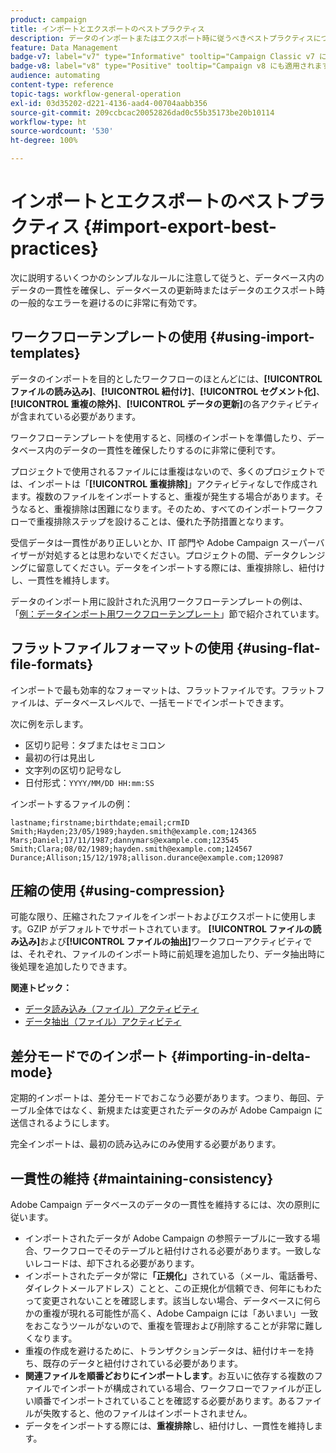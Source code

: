 ```yaml
---
product: campaign
title: インポートとエクスポートのベストプラクティス
description: データのインポートまたはエクスポート時に従うべきベストプラクティスについて詳しく学ぶ
feature: Data Management
badge-v7: label="v7" type="Informative" tooltip="Campaign Classic v7 に適用されます"
badge-v8: label="v8" type="Positive" tooltip="Campaign v8 にも適用されます"
audience: automating
content-type: reference
topic-tags: workflow-general-operation
exl-id: 03d35202-d221-4136-aad4-00704aabb356
source-git-commit: 209ccbcac20052826dad0c55b35173be20b10114
workflow-type: ht
source-wordcount: '530'
ht-degree: 100%

---
```


# インポートとエクスポートのベストプラクティス {#import-export-best-practices}



次に説明するいくつかのシンプルなルールに注意して従うと、データベース内のデータの一貫性を確保し、データベースの更新時またはデータのエクスポート時の一般的なエラーを避けるのに非常に有効です。

## ワークフローテンプレートの使用 {#using-import-templates}

データのインポートを目的としたワークフローのほとんどには、**[!UICONTROL ファイルの読み込み]**、**[!UICONTROL 紐付け]**、**[!UICONTROL セグメント化]**、**[!UICONTROL 重複の除外]**、**[!UICONTROL データの更新]**&#x200B;の各アクティビティが含まれている必要があります。

ワークフローテンプレートを使用すると、同様のインポートを準備したり、データベース内のデータの一貫性を確保したりするのに非常に便利です。

プロジェクトで使用されるファイルには重複はないので、多くのプロジェクトでは、インポートは「**[!UICONTROL 重複排除]**」アクティビティなしで作成されます。複数のファイルをインポートすると、重複が発生する場合があります。そうなると、重複排除は困難になります。そのため、すべてのインポートワークフローで重複排除ステップを設けることは、優れた予防措置となります。

受信データは一貫性があり正しいとか、IT 部門や Adobe Campaign スーパーバイザーが対処するとは思わないでください。プロジェクトの間、データクレンジングに留意してください。データをインポートする際には、重複排除し、紐付けし、一貫性を維持します。

データのインポート用に設計された汎用ワークフローテンプレートの例は、「[例：データインポート用ワークフローテンプレート](../../platform/using/creating-import-export-templates.md)」節で紹介されています。

## フラットファイルフォーマットの使用 {#using-flat-file-formats}

インポートで最も効率的なフォーマットは、フラットファイルです。フラットファイルは、データベースレベルで、一括モードでインポートできます。

次に例を示します。

* 区切り記号：タブまたはセミコロン
* 最初の行は見出し
* 文字列の区切り記号なし
* 日付形式：`YYYY/MM/DD HH:mm:SS`

インポートするファイルの例：

```
lastname;firstname;birthdate;email;crmID
Smith;Hayden;23/05/1989;hayden.smith@example.com;124365
Mars;Daniel;17/11/1987;dannymars@example.com;123545
Smith;Clara;08/02/1989;hayden.smith@example.com;124567
Durance;Allison;15/12/1978;allison.durance@example.com;120987
```

## 圧縮の使用 {#using-compression}

可能な限り、圧縮されたファイルをインポートおよびエクスポートに使用します。GZIP がデフォルトでサポートされています。 **[!UICONTROL ファイルの読み込み]**&#x200B;および&#x200B;**[!UICONTROL ファイルの抽出]**&#x200B;ワークフローアクティビティでは、それぞれ、ファイルのインポート時に前処理を追加したり、データ抽出時に後処理を追加したりできます。

**関連トピック：**

* [データ読み込み（ファイル）アクティビティ](../../workflow/using/data-loading-file.md)
* [データ抽出（ファイル）アクティビティ](../../workflow/using/extraction-file.md)

## 差分モードでのインポート {#importing-in-delta-mode}

定期的インポートは、差分モードでおこなう必要があります。つまり、毎回、テーブル全体ではなく、新規または変更されたデータのみが Adobe Campaign に送信されるようにします。

完全インポートは、最初の読み込みにのみ使用する必要があります。

## 一貫性の維持 {#maintaining-consistency}

Adobe Campaign データベースのデータの一貫性を維持するには、次の原則に従います。

* インポートされたデータが Adobe Campaign の参照テーブルに一致する場合、ワークフローでそのテーブルと紐付けされる必要があります。一致しないレコードは、却下される必要があります。
* インポートされたデータが常に&#x200B;**「正規化」**&#x200B;されている（メール、電話番号、ダイレクトメールアドレス）ことと、この正規化が信頼でき、何年にもわたって変更されないことを確認します。該当しない場合、データベースに何らかの重複が現れる可能性が高く、Adobe Campaign には「あいまい」一致をおこなうツールがないので、重複を管理および削除することが非常に難しくなります。
* 重複の作成を避けるために、トランザクションデータは、紐付けキーを持ち、既存のデータと紐付けされている必要があります。
* **関連ファイルを順番どおりにインポートします**。お互いに依存する複数のファイルでインポートが構成されている場合、ワークフローでファイルが正しい順番でインポートされていることを確認する必要があります。あるファイルが失敗すると、他のファイルはインポートされません。
* データをインポートする際には、**重複排除**&#x200B;し、紐付けし、一貫性を維持します。
